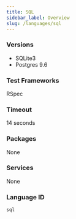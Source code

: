 ```yaml
---
title: SQL
sidebar_label: Overview
slug: /languages/sql
---
```



### Versions
- SQLite3
- Postgres 9.6
### Test Frameworks
RSpec
### Timeout
14 seconds
### Packages
None 
### Services
None
### Language ID
`sql`
